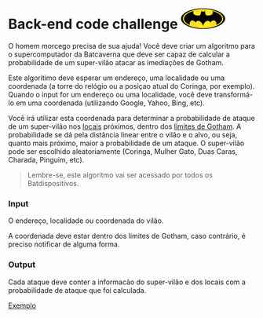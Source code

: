 # Back-end code challenge ![alt Batlogo](public/images/batlogo-small.png)

O homem morcego precisa de sua ajuda!
Você deve criar um algoritmo para o supercomputador da Batcaverna que deve ser capaz de calcular a probabilidade de um super-vilão atacar as imediações de Gotham.

Este algorítimo deve esperar um endereço, uma localidade ou uma coordenada (a torre do relógio ou a posiçao atual do Coringa, por exemplo). Quando o input for um endereço ou uma localidade, você deve transformá-lo em uma coordenada (utilizando Google, Yahoo, Bing, etc).

Você irá utilizar esta coordenada para determinar a probabilidade de ataque de um super-vilão nos [locais](https://gist.githubusercontent.com/pitteri/b0c06e2c9b89541559fb2d90c6ae7ccd/raw/8553d6bbbadde292548d66afd7923026ddd3e402/targets.json) próximos, dentro dos [limites de Gotham](https://gist.githubusercontent.com/pitteri/d56780d610cb8e0a43bfa94fc54b71cd/raw/dcdd965c84cd05d856ae32646be69868d4a80afa/gotham_bbox.json). A probabilidade se dá pela distância linear entre o vilão e o alvo, ou seja, quanto mais próximo, maior a probabilidade de um ataque. O super-vilão pode ser escolhido aleatoriamente (Coringa, Mulher Gato, Duas Caras, Charada, Pinguim, etc).

> Lembre-se, este algoritmo vai ser acessado por todos os Batdispositivos.

### Input

O endereço, localidade ou coordenada do vilão.

A coordenada deve estar dentro dos limites de Gotham, caso contrário, é preciso notificar de alguma forma.

### Output

Cada ataque deve conter a informacão do super-vilão e dos locais com a probabilidade de ataque que foi calculada.

[Exemplo](https://gist.githubusercontent.com/pitteri/578a6801d6f504eda6f6ce84cad59f89/raw)  
